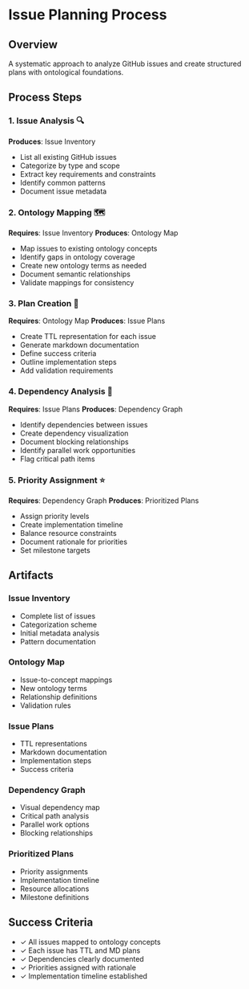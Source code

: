 # Issue Planning Process

## Overview
A systematic approach to analyze GitHub issues and create structured plans with ontological foundations.

## Process Steps

### 1. Issue Analysis 🔍
**Produces**: Issue Inventory

- List all existing GitHub issues
- Categorize by type and scope
- Extract key requirements and constraints
- Identify common patterns
- Document issue metadata

### 2. Ontology Mapping 🗺️
**Requires**: Issue Inventory
**Produces**: Ontology Map

- Map issues to existing ontology concepts
- Identify gaps in ontology coverage
- Create new ontology terms as needed
- Document semantic relationships
- Validate mappings for consistency

### 3. Plan Creation 📝
**Requires**: Ontology Map
**Produces**: Issue Plans

- Create TTL representation for each issue
- Generate markdown documentation
- Define success criteria
- Outline implementation steps
- Add validation requirements

### 4. Dependency Analysis 🔗
**Requires**: Issue Plans
**Produces**: Dependency Graph

- Identify dependencies between issues
- Create dependency visualization
- Document blocking relationships
- Identify parallel work opportunities
- Flag critical path items

### 5. Priority Assignment ⭐
**Requires**: Dependency Graph
**Produces**: Prioritized Plans

- Assign priority levels
- Create implementation timeline
- Balance resource constraints
- Document rationale for priorities
- Set milestone targets

## Artifacts

### Issue Inventory

- Complete list of issues
- Categorization scheme
- Initial metadata analysis
- Pattern documentation

### Ontology Map

- Issue-to-concept mappings
- New ontology terms
- Relationship definitions
- Validation rules

### Issue Plans

- TTL representations
- Markdown documentation
- Implementation steps
- Success criteria

### Dependency Graph

- Visual dependency map
- Critical path analysis
- Parallel work options
- Blocking relationships

### Prioritized Plans

- Priority assignments
- Implementation timeline
- Resource allocations
- Milestone definitions

## Success Criteria

- ✓ All issues mapped to ontology concepts
- ✓ Each issue has TTL and MD plans
- ✓ Dependencies clearly documented
- ✓ Priorities assigned with rationale
- ✓ Implementation timeline established 
